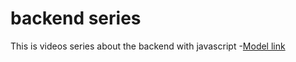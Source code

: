 # backend series

This is videos series about the backend with javascript -[Model link](https://app.eraser.io/workspace/YtPqZ1VogxGy1jzIDkzj)

